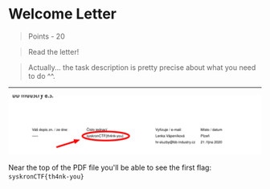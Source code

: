# Welcome Letter

>Points - 20

>Read the letter!

>Actually... the task description is pretty precise about what you need to do ^^.

---

![am-i-sane](./am-i-sane.png)

Near the top of the PDF file you'll be able to see the first flag: `syskronCTF{th4nk-you}`
